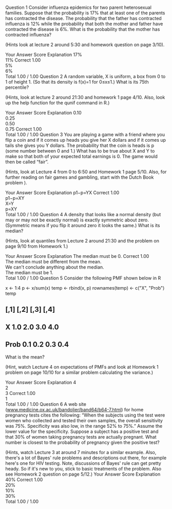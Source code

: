 Question 1
Consider influenza epidemics for two parent heterosexual families. Suppose that the probability is 17% that at least one of the parents has contracted the disease. The probability that the father has contracted influenza is 12% while the probability that both the mother and father have contracted the disease is 6%. What is the probability that the mother has contracted influenza?

(Hints look at lecture 2 around 5:30 and homework question on page 3/10).

Your Answer		Score	Explanation
17%			
11%	Correct	1.00	
5%			
6%			
Total		1.00 / 1.00	
Question 2
A random variable, X is uniform, a box from 0 to 1 of height 1. (So that its density is f(x)=1 for 0≤x≤1.) What is its 75th percentile? 

(Hints, look at lecture 2 around 21:30 and homework 1 page 4/10. Also, look up the help function for the qunif command in R.)

Your Answer		Score	Explanation
0.10			
0.25			
0.50			
0.75	Correct	1.00	
Total		1.00 / 1.00	
Question 3
You are playing a game with a friend where you flip a coin and if it comes up heads you give her X dollars and if it comes up tails she gives you Y dollars. The probability that the coin is heads is p (some number between 0 and 1.) What has to be true about X and Y to make so that both of your expected total earnings is 0. The game would then be called “fair”. 

(Hints, look at Lecture 4 from 0 to 6:50 and Homework 1 page 5/10. Also, for further reading on fair games and gambling, start with the Dutch Book problem ).

Your Answer		Score	Explanation
p1−p=YX	Correct	1.00	
p1−p=XY			
X=Y			
p=XY			
Total		1.00 / 1.00	
Question 4
A density that looks like a normal density (but may or may not be exactly normal) is exactly symmetric about zero. (Symmetric means if you flip it around zero it looks the same.) What is its median? 

(Hints, look at quantiles from Lecture 2 around 21:30 and the problem on page 9/10 from Homework 1.)

Your Answer		Score	Explanation
The median must be 0.	Correct	1.00	
The median must be different from the mean.			
We can't conclude anything about the median.			
The median must be 1.			
Total		1.00 / 1.00	
Question 5
Consider the following PMF shown below in R

x <- 1:4
p <- x/sum(x)
temp <- rbind(x, p)
rownames(temp) <- c("X", "Prob")
temp
##      [,1] [,2] [,3] [,4]
## X     1.0  2.0  3.0  4.0
## Prob  0.1  0.2  0.3  0.4
What is the mean? 

(Hint, watch Lecture 4 on expectations of PMFs and look at Homework 1 problem on page 10/10 for a similar problem calculating the variance.)

Your Answer		Score	Explanation
4			
2			
3	Correct	1.00	
1			
Total		1.00 / 1.00	
Question 6
A web site (www.medicine.ox.ac.uk/bandolier/band64/b64-7.html) for home pregnancy tests cites the following: “When the subjects using the test were women who collected and tested their own samples, the overall sensitivity was 75%. Specificity was also low, in the range 52% to 75%.” Assume the lower value for the specificity. Suppose a subject has a positive test and that 30% of women taking pregnancy tests are actually pregnant. What number is closest to the probability of pregnancy given the positive test?



(Hints, watch Lecture 3 at around 7 minutes for a similar example. Also, there's a lot of Bayes' rule problems and descriptions out there, for example here's one for HIV testing. Note, discussions of Bayes' rule can get pretty heady. So if it's new to you, stick to basic treatments of the problem. Also see Homework 2 question on page 5/12.)
Your Answer		Score	Explanation
40%	Correct	1.00	
20%			
10%			
30%			
Total		1.00 / 1.00	

